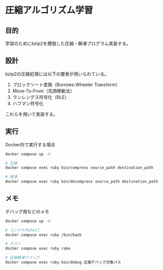 # 圧縮アルゴリズム学習

## 目的
学習のためにbzip2を模倣した圧縮・解凍プログラム実装する。

## 設計
bzip2の圧縮処理には以下の要素が用いられている。

1. ブロックソート変換（Burrows-Wheeler Transform）
2. Move-To-Front（先頭移動法）
3. ランレングス符号化（RLE）
4. ハフマン符号化

これらを用いて実装する。

## 実行

Docker内で実行する場合

```bash
docker compose up -d

# 圧縮
docker compose exec ruby bin/compress source_path destination_path

# 解凍
docker compose exec ruby bin/decompress source_path destination_path
```

## メモ

デバッグ用などのメモ

```bash
docker compose up -d

# コンテナ内shell
docker compose exec ruby /bin/bash

# テスト
docker compose exec ruby rake

# 圧縮解凍デバッグ
docker compose exec ruby bin/debug 圧縮デバッグ対象パス
```


